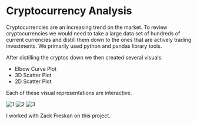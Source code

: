 # Cryptocurrency Analysis

Cryptocurrencies are an increasing trend on the market. To review cryptocurrencies we would need to take a large data set of hundreds of current currencies and distill them down to the ones that are actively trading investments. We primarily used python and pandas library tools. 

After distilling the cryptos down we then created several visuals:
  - Elbow Curve Plot
  - 3D Scatter Plot
  - 2D Scatter Plot
  
Each of these visual representations are interactive.

![1](https://user-images.githubusercontent.com/107363203/204192963-b3a41760-5d09-43da-8cfb-8481c9d4a6fb.png)
![2](https://user-images.githubusercontent.com/107363203/204192976-f898cce0-c1a5-40fd-8efc-b07ba124ecef.png)
![3](https://user-images.githubusercontent.com/107363203/204192977-c80a8d13-0016-4c92-a5e4-876d4b2ccdfc.png)

I worked with Zack Freskan on this project.
